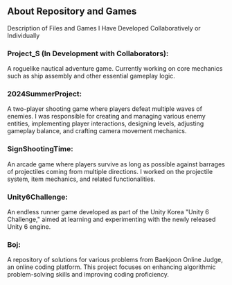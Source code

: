 ## About Repository and Games
Description of Files and Games I Have Developed Collaboratively or Individually

### Project_S (In Development with Collaborators):
A roguelike nautical adventure game. Currently working on core mechanics such as ship assembly and other essential gameplay logic.

### 2024SummerProject:
A two-player shooting game where players defeat multiple waves of enemies. I was responsible for creating and managing various enemy entities, implementing player interactions, designing levels, adjusting gameplay balance, and crafting camera movement mechanics.

### SignShootingTime:
An arcade game where players survive as long as possible against barrages of projectiles coming from multiple directions. I worked on the projectile system, item mechanics, and related functionalities.

### Unity6Challenge:
An endless runner game developed as part of the Unity Korea "Unity 6 Challenge," aimed at learning and experimenting with the newly released Unity 6 engine.

### Boj:
A repository of solutions for various problems from Baekjoon Online Judge, an online coding platform. This project focuses on enhancing algorithmic problem-solving skills and improving coding proficiency.
